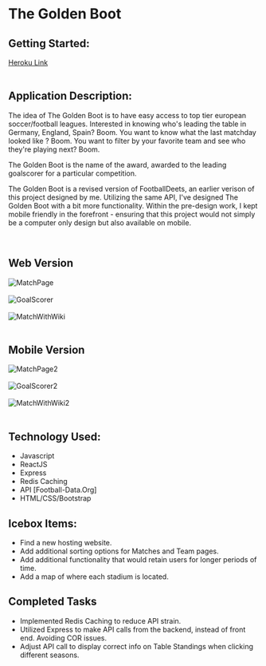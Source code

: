 # The Golden Boot

## Getting Started:
[Heroku Link](https://the-golden-boots.herokuapp.com/)
<br><br>

## Application Description:
The idea of The Golden Boot is to have easy access to top tier european soccer/football leagues. Interested in knowing who's leading the table in Germany, England, Spain? Boom. You want to know what the last matchday looked like ? Boom. You want to filter by your favorite team and see who they're playing next? Boom. 

The Golden Boot is the name of the award, awarded to the leading goalscorer for a particular competition. 

The Golden Boot is a revised version of FootballDeets, an earlier verison of this project designed by me. Utilizing the same API, I've designed The Golden Boot with a bit more functionality. Within the pre-design work, I kept mobile friendly in the forefront - ensuring that this project would not simply be a computer only design but also available on mobile.

<br>

## Web Version
![MatchPage](https://i.imgur.com/KggRoBJ.png)<br><br>
![GoalScorer](https://i.imgur.com/092wT3w.png)<br><br>
![MatchWithWiki](https://i.imgur.com/ZEuyqcs.png)<br><br>

## Mobile Version
![MatchPage2](https://i.imgur.com/eQPFwVI.jpg) <br><br>
![GoalScorer2](https://i.imgur.com/cwiInjd.png) <br><br>
![MatchWithWiki2](https://i.imgur.com/vTH8LLU.png) <br><br>

## Technology Used:
- Javascript
- ReactJS
- Express
- Redis Caching
- API [Football-Data.Org]
- HTML/CSS/Bootstrap

## Icebox Items:
- Find a new hosting website.
- Add additional sorting options for Matches and Team pages.
- Add additional functionality that would retain users for longer periods of time.
- Add a map of where each stadium is located.

## Completed Tasks
- Implemented Redis Caching to reduce API strain.
- Utilized Express to make API calls from the backend, instead of front end. Avoiding COR issues.
- Adjust API call to display correct info on Table Standings when clicking different seasons.
